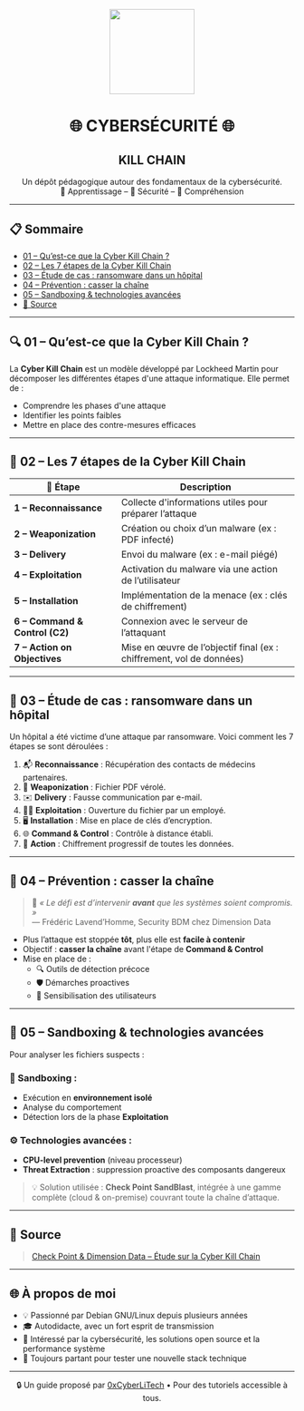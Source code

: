 <p align="center">
  <img src="https://avatars.githubusercontent.com/u/167217017?s=400&u=d983b9423c4eb8cdb9bfe8b14f505be5c894d6bc&v=4" width="150" />
</p>

<h1 align="center">🌐 CYBERSÉCURITÉ 🌐</h1>
<h2 align="center"> KILL CHAIN</h2>

<p align="center">
  Un dépôt pédagogique autour des fondamentaux de la cybersécurité.<br>
  📘 Apprentissage – 🔐 Sécurité – 🧠 Compréhension
</p>

---

## 📋 Sommaire

- [01 – Qu’est-ce que la Cyber Kill Chain ?](#01--quest-ce-que-la-cyber-kill-chain-)
- [02 – Les 7 étapes de la Cyber Kill Chain](#02--les-7-étapes-de-la-cyber-kill-chain)
- [03 – Étude de cas : ransomware dans un hôpital](#03--étude-de-cas--ransomware-dans-un-hôpital)
- [04 – Prévention : casser la chaîne](#04--prévention--casser-la-chaîne)
- [05 – Sandboxing & technologies avancées](#05--sandboxing--technologies-avancées)
- [🔗 Source](#-source)

---

## 🔍 01 – Qu’est-ce que la Cyber Kill Chain ?

La **Cyber Kill Chain** est un modèle développé par Lockheed Martin pour décomposer les différentes étapes d'une attaque informatique. Elle permet de :

- Comprendre les phases d'une attaque
- Identifier les points faibles
- Mettre en place des contre-mesures efficaces

---

## 🧩 02 – Les 7 étapes de la Cyber Kill Chain

| 🧪 Étape | Description |
|---------|-------------|
| **1 – Reconnaissance** | Collecte d'informations utiles pour préparer l’attaque |
| **2 – Weaponization** | Création ou choix d’un malware (ex : PDF infecté) |
| **3 – Delivery** | Envoi du malware (ex : e-mail piégé) |
| **4 – Exploitation** | Activation du malware via une action de l’utilisateur |
| **5 – Installation** | Implémentation de la menace (ex : clés de chiffrement) |
| **6 – Command & Control (C2)** | Connexion avec le serveur de l’attaquant |
| **7 – Action on Objectives** | Mise en œuvre de l’objectif final (ex : chiffrement, vol de données) |

---

## 🏥 03 – Étude de cas : ransomware dans un hôpital

Un hôpital a été victime d’une attaque par ransomware. Voici comment les 7 étapes se sont déroulées :

1. 📬 **Reconnaissance** : Récupération des contacts de médecins partenaires.
2. 🧨 **Weaponization** : Fichier PDF vérolé.
3. ✉️ **Delivery** : Fausse communication par e-mail.
4. 👨‍⚕️ **Exploitation** : Ouverture du fichier par un employé.
5. 🖥️ **Installation** : Mise en place de clés d’encryption.
6. 🌐 **Command & Control** : Contrôle à distance établi.
7. 🔐 **Action** : Chiffrement progressif de toutes les données.

---

## 🛑 04 – Prévention : casser la chaîne

> 🎯 *« Le défi est d’intervenir **avant** que les systèmes soient compromis. »*  
> — Frédéric Lavend’Homme, Security BDM chez Dimension Data

- Plus l’attaque est stoppée **tôt**, plus elle est **facile à contenir**
- Objectif : **casser la chaîne** avant l'étape de **Command & Control**
- Mise en place de :
  - 🔍 Outils de détection précoce
  - 🛡️ Démarches proactives
  - 👥 Sensibilisation des utilisateurs

---

## 🧪 05 – Sandboxing & technologies avancées

Pour analyser les fichiers suspects :

### 🧰 Sandboxing :
- Exécution en **environnement isolé**
- Analyse du comportement
- Détection lors de la phase **Exploitation**

### ⚙️ Technologies avancées :
- **CPU-level prevention** (niveau processeur)
- **Threat Extraction** : suppression proactive des composants dangereux

> 💡 Solution utilisée : **Check Point SandBlast**, intégrée à une gamme complète (cloud & on-premise) couvrant toute la chaîne d’attaque.

---

## 🔗 Source

> [Check Point & Dimension Data – Étude sur la Cyber Kill Chain](https://www.checkpoint.com)

---

## 🌐 À propos de moi

- 💡 Passionné par Debian GNU/Linux depuis plusieurs années
- 🎓 Autodidacte, avec un fort esprit de transmission
- 🔐 Intéressé par la cybersécurité, les solutions open source et la performance système
- 🧪 Toujours partant pour tester une nouvelle stack technique

---

<p align="center">
  🔒 Un guide proposé par <a href="https://github.com/0xCyberLiTech">0xCyberLiTech</a> • Pour des tutoriels accessible à tous.
</p>
